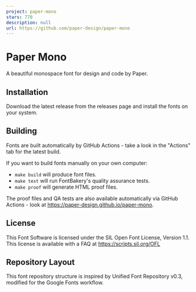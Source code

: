```yaml
---
project: paper-mono
stars: 770
description: null
url: https://github.com/paper-design/paper-mono
---
```


Paper Mono
==========

A beautiful monospace font for design and code by Paper.

Installation
------------

Download the latest release from the releases page and install the fonts on your system.

Building
--------

Fonts are built automatically by GitHub Actions - take a look in the "Actions" tab for the latest build.

If you want to build fonts manually on your own computer:

-   `make build` will produce font files.
-   `make test` will run FontBakery's quality assurance tests.
-   `make proof` will generate HTML proof files.

The proof files and QA tests are also available automatically via GitHub Actions - look at https://paper-design.github.io/paper-mono.

License
-------

This Font Software is licensed under the SIL Open Font License, Version 1.1. This license is available with a FAQ at https://scripts.sil.org/OFL

Repository Layout
-----------------

This font repository structure is inspired by Unified Font Repository v0.3, modified for the Google Fonts workflow.
